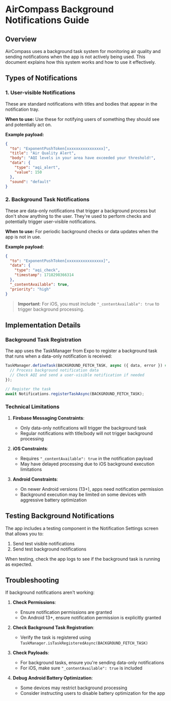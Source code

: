 # AirCompass Background Notifications Guide

## Overview

AirCompass uses a background task system for monitoring air quality and sending notifications when the app is not actively being used. This document explains how this system works and how to use it effectively.

## Types of Notifications

### 1. User-visible Notifications

These are standard notifications with titles and bodies that appear in the notification tray.

**When to use:** Use these for notifying users of something they should see and potentially act on.

**Example payload:**
```json
{
  "to": "ExponentPushToken[xxxxxxxxxxxxxxxx]",
  "title": "Air Quality Alert",
  "body": "AQI levels in your area have exceeded your threshold!",
  "data": {
    "type": "aqi_alert",
    "value": 150
  },
  "sound": "default"
}
```

### 2. Background Task Notifications

These are data-only notifications that trigger a background process but don't show anything to the user. They're used to perform checks and potentially trigger user-visible notifications.

**When to use:** For periodic background checks or data updates when the app is not in use.

**Example payload:**
```json
{
  "to": "ExponentPushToken[xxxxxxxxxxxxxxxx]",
  "data": {
    "type": "aqi_check",
    "timestamp": 1718298366314
  },
  "_contentAvailable": true,
  "priority": "high"
}
```

> **Important**: For iOS, you must include `"_contentAvailable": true` to trigger background processing.

## Implementation Details

### Background Task Registration

The app uses the TaskManager from Expo to register a background task that runs when a data-only notification is received:

```typescript
TaskManager.defineTask(BACKGROUND_FETCH_TASK, async ({ data, error }) => {
  // Process background notification data
  // Check AQI and send a user-visible notification if needed
});

// Register the task
await Notifications.registerTaskAsync(BACKGROUND_FETCH_TASK);
```

### Technical Limitations

1. **Firebase Messaging Constraints**:
   - Only data-only notifications will trigger the background task
   - Regular notifications with title/body will not trigger background processing
   
2. **iOS Constraints**:
   - Requires `"_contentAvailable": true` in the notification payload
   - May have delayed processing due to iOS background execution limitations
   
3. **Android Constraints**:
   - On newer Android versions (13+), apps need notification permission
   - Background execution may be limited on some devices with aggressive battery optimization

## Testing Background Notifications

The app includes a testing component in the Notification Settings screen that allows you to:

1. Send test visible notifications
2. Send test background notifications

When testing, check the app logs to see if the background task is running as expected.

## Troubleshooting

If background notifications aren't working:

1. **Check Permissions**:
   - Ensure notification permissions are granted
   - On Android 13+, ensure notification permission is explicitly granted

2. **Check Background Task Registration**:
   - Verify the task is registered using `TaskManager.isTaskRegisteredAsync(BACKGROUND_FETCH_TASK)`

3. **Check Payloads**:
   - For background tasks, ensure you're sending data-only notifications
   - For iOS, make sure `"_contentAvailable": true` is included

4. **Debug Android Battery Optimization**:
   - Some devices may restrict background processing
   - Consider instructing users to disable battery optimization for the app 